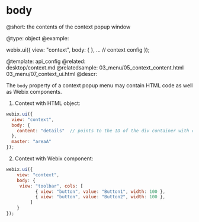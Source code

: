body
====

@short: the contents of the context popup window
	

@type: object
@example:

webix.ui({
	view: "context",
	body: {  },
	...  // context config
});

@template:	api_config
@related:	
	desktop/context.md
@relatedsample:
	03_menu/05_context_content.html
    03_menu/07_context_ui.html
@descr:

The `body` property of a context popup menu may contain HTML code as well as Webix components.

1. Context with HTML object:

~~~js
webix.ui({
  view: "context",
  body: {
    content: "details"  // points to the ID of the div container with content
  },
  master: "areaA"
});
~~~

2. Context with Webix component:

~~~js
webix.ui({
	view: "context",
	body: {
     view: "toolbar", cols: [
		   { view: "button", value: "Button1", width: 100 },
		   { view: "button", value: "Button2", width: 100 },
		 ]
	}
});
~~~
